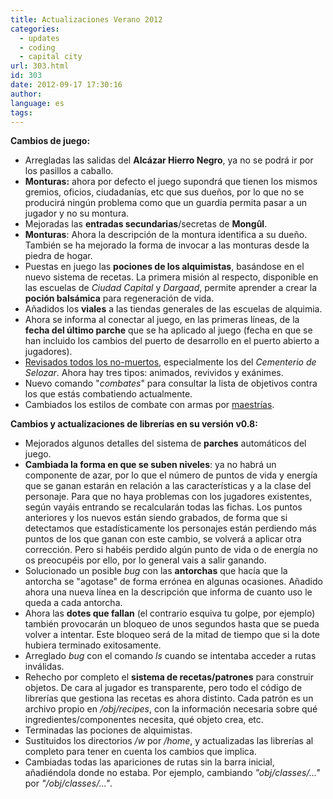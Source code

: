 ```yaml
---
title: Actualizaciones Verano 2012
categories:
  - updates
  - coding
  - capital city
url: 303.html
id: 303
date: 2012-09-17 17:30:16
author:
language: es
tags:
---
```


**Cambios de juego:**  

*   Arregladas las salidas del **Alcázar Hierro Negro**, ya no se podrá ir por los pasillos a caballo.    
*   **Monturas:** ahora por defecto el juego supondrá que tienen los mismos gremios, oficios, ciudadanías, etc que sus dueños, por lo que no se producirá ningún problema como que un guardia permita pasar a un jugador y no su montura.
*   Mejoradas las **entradas secundarias**/secretas de **Mongûl**.    
*   **Monturas**: Ahora la descripción de la montura identifica a su dueño. También se ha mejorado la forma de invocar a las monturas desde la piedra de hogar.    
*   Puestas en juego las **pociones de los alquimistas**, basándose en el nuevo sistema de recetas. La primera misión al respecto, disponible en las escuelas de _Ciudad Capital_ y _Dargaad_, permite aprender a crear la **poción balsámica** para regeneración de vida.
*   Añadidos los **viales** a las tiendas generales de las escuelas de alquimia.
*   Ahora se informa al conectar al juego, en las primeras líneas, de la **fecha del último parche** que se ha aplicado al juego (fecha en que se han incluido los cambios del puerto de desarrollo en el puerto abierto a jugadores).
*   [Revisados todos los no-muertos](http://www.ciudadcapital.net/archivo/revisados-los-no-muertos/), especialmente los del _Cementerio de Selozar_. Ahora hay tres tipos: animados, revividos y exánimes.
*   Nuevo comando "_combates_" para consultar la lista de objetivos contra los que estás combatiendo actualmente.
*   Cambiados los estilos de combate con armas por [maestrías](http://www.ciudadcapital.net/archivo/modificaciones-al-sistema-de-combate-maestrias/).

**Cambios y actualizaciones de librerías en su versión v0.8:**

*   Mejorados algunos detalles del sistema de **parches** automáticos del juego.
*   **Cambiada la forma en que se suben niveles**: ya no habrá un componente de azar, por lo que el número de puntos de vida y energía que se ganan estarán en relación a las características y a la clase del personaje. Para que no haya problemas con los jugadores existentes, según vayáis entrando se recalcularán todas las fichas. Los puntos anteriores y los nuevos están siendo grabados, de forma que si detectamos que estadísticamente los personajes están perdiendo más puntos de los que ganan con este cambio, se volverá a aplicar otra corrección. Pero si habéis perdido algún punto de vida o de energía no os preocupéis por ello, por lo general vais a salir ganando.
*   Solucionado un posible _bug_ con las **antorchas** que hacía que la antorcha se "agotase" de forma errónea en algunas ocasiones. Añadido ahora una nueva línea en la descripción que informa de cuanto uso le queda a cada antorcha.
*   Ahora las **dotes que fallan** (el contrario esquiva tu golpe, por ejemplo) también provocarán un bloqueo de unos segundos hasta que se pueda volver a intentar. Este bloqueo será de la mitad de tiempo que si la dote hubiera terminado exitosamente.
*   Arreglado _bug_ con el comando _ls_ cuando se intentaba acceder a rutas inválidas.
*   Rehecho por completo el **sistema de recetas/patrones** para construir objetos. De cara al jugador es transparente, pero todo el código de librerías que gestiona las recetas es ahora distinto. Cada patrón es un archivo propio en _/obj/recipes_, con la información necesaria sobre qué ingredientes/componentes necesita, qué objeto crea, etc.
*   Terminadas las pociones de alquimistas.
*   Sustituidos los directorios _/w_ por _/home_, y actualizadas las librerías al completo para tener en cuenta los cambios que implica.
*   Cambiadas todas las apariciones de rutas sin la barra inicial, añadiéndola donde no estaba. Por ejemplo, cambiando _"obj/classes/..."_ por _"/obj/classes/..."_.
